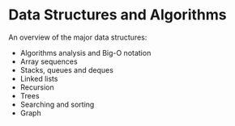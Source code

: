 # Data Structures and Algorithms

An overview of the major data structures:

* Algorithms analysis and Big-O notation
* Array sequences
* Stacks, queues and deques
* Linked lists
* Recursion
* Trees
* Searching and sorting
* Graph